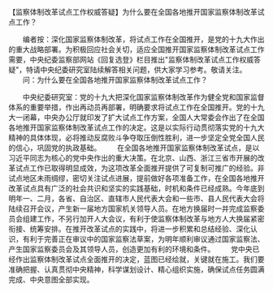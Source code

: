 【监察体制改革试点工作权威答疑】为什么要在全国各地推开国家监察体制改革试点工作？











　　编者按：深化国家监察体制改革，将试点工作在全国推开，是党的十九大作出的重大战略部署。为积极回应社会关切，适应全国推开国家监察体制改革试点工作需要，中央纪委监察部网站《回复选登》栏目推出"监察体制改革试点工作权威答疑"，特请中央纪委研究室陆续解答相关问题，供大家学习参考。敬请关注。
　　问：为什么要在全国各地推开国家监察体制改革试点工作？

　　中央纪委研究室：党的十九大把深化国家监察体制改革作为健全党和国家监督体系的重要举措，作出再动员再部署，明确要求将试点工作在全国推开。党的十九大一闭幕，中央办公厅就印发了扩大试点工作方案，全国人大常委会作出了在全国各地推开国家监察体制改革试点工作的决定。这是以实际行动贯彻落实党的十九大精神的具体体现，必将推动反腐败斗争夺取压倒性胜利，进一步坚定全党全国人民的信心，巩固党的执政基础。
　　在全国各地推开国家监察体制改革试点，是以习近平同志为核心的党中央作出的重大决策。在北京、山西、浙江三省市开展的改革试点工作已取得明显成效，为这项改革全面推开提供了可复制可推广的经验。非试点地区未雨绸缪，密切关注试点进展，提前做好各项准备工作，在全国各地推开改革试点具有广泛的社会共识和坚实的实践基础，时机和条件已经成熟。今年底到明年一、二月，各省、自治区、直辖市人民代表大会和一些市、县人民代表大会将陆续召开会议，产生新一届地方国家机关领导人员。在地方换届时一并完成监察委员会组建工作，不另行加开人大会议，有利于使监察体制改革与地方人大换届紧密衔接、统筹安排。在推开改革试点的实践中，将进一步积累和总结经验、深化认识，有利于完善正在审议中的国家监察法草案，为明年顺利审议通过国家监察法、产生国家监察委员会及其领导人员，创造更加有利的环境和条件。
　　党中央已经作出监察体制改革试点全面推开的决定，蓝图已经绘就，关键就在施工。我们要准确把握、认真贯彻中央精神，科学谋划设计、精心组织实施，确保试点任务圆满完成、中央意图全部实现。

